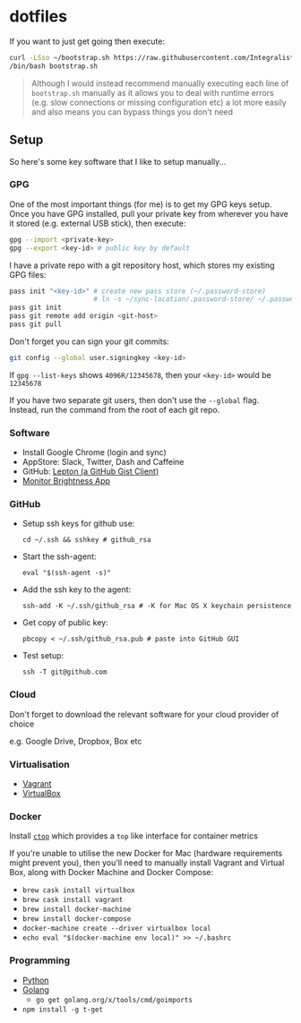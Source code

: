 # dotfiles

If you want to just get going then execute:

```bash
curl -LSso ~/bootstrap.sh https://raw.githubusercontent.com/Integralist/dotfiles/master/bootstrap.sh
/bin/bash bootstrap.sh
```

> Although I would instead recommend manually executing each line of `bootstrap.sh` manually as it allows you to deal with runtime errors (e.g. slow connections or missing configuration etc) a lot more easily and also means you can bypass things you don't need

## Setup

So here's some key software that I like to setup manually...

### GPG

One of the most important things (for me) is to get my GPG keys setup. Once you have GPG installed, pull your private key from wherever you have it stored (e.g. external USB stick), then execute:

```sh
gpg --import <private-key>
gpg --export <key-id> # public key by default
```

I have a private repo with a git repository host, which stores my existing GPG files:

```sh
pass init "<key-id>" # create new pass store (~/.password-store)
                     # ln -s ~/sync-location/.password-store/ ~/.password-store
pass git init
pass git remote add origin <git-host>
pass git pull
```

Don't forget you can sign your git commits:

```sh
git config --global user.signingkey <key-id>
```

If `gpg --list-keys` shows `4096R/12345678`, then your `<key-id>` would be `12345678`

If you have two separate git users, then don't use the `--global` flag.  
Instead, run the command from the root of each git repo.

### Software

- Install Google Chrome (login and sync)
- AppStore: Slack, Twitter, Dash and Caffeine
- GitHub: [Lepton (a GitHub Gist Client)](https://github.com/hackjutsu/Lepton)
- [Monitor Brightness App](http://www.splasm.com/brightnesscontrol/index.html)

### GitHub

- Setup ssh keys for github use:  
  ```
  cd ~/.ssh && sshkey # github_rsa
  ```
- Start the ssh-agent:  
  ```
  eval "$(ssh-agent -s)"
  ```
- Add the ssh key to the agent:  
  ```
  ssh-add -K ~/.ssh/github_rsa # -K for Mac OS X keychain persistence
  ```
- Get copy of public key:  
  ```
  pbcopy < ~/.ssh/github_rsa.pub # paste into GitHub GUI
  ```
- Test setup:  
  ```
  ssh -T git@github.com
  ```

### Cloud

Don't forget to download the relevant software for your cloud provider of choice

e.g. Google Drive, Dropbox, Box etc

### Virtualisation

- [Vagrant](https://www.vagrantup.com/downloads.html)
- [VirtualBox](https://www.virtualbox.org/wiki/Downloads)

### Docker

Install [`ctop`](https://github.com/bcicen/ctop) which provides a `top` like interface for container metrics

If you're unable to utilise the new Docker for Mac (hardware requirements might prevent you), then you'll need to manually install Vagrant and Virtual Box, along with Docker Machine and Docker Compose:

- `brew cask install virtualbox`
- `brew cask install vagrant`
- `brew install docker-machine`
- `brew install docker-compose`
- `docker-machine create --driver virtualbox local`
- `echo eval "$(docker-machine env local)" >> ~/.bashrc`

### Programming

- [Python](https://www.python.org/)
- [Golang](https://golang.org/)
  - `go get golang.org/x/tools/cmd/goimports`
- `npm install -g t-get`
